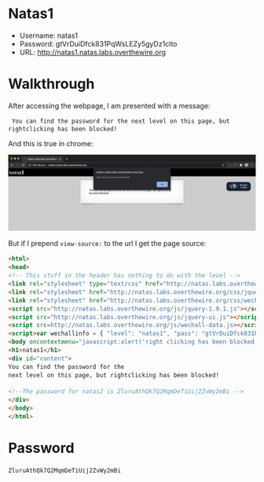 # Natas1 

- Username: natas1
- Password: gtVrDuiDfck831PqWsLEZy5gyDz1clto
- URL:      http://natas1.natas.labs.overthewire.org

# Walkthrough

After accessing the webpage, I am presented with a message:

```
 You can find the password for the next level on this page, but rightclicking has been blocked! 
```

And this is true in chrome: 

![natas1](natas1.png)

But if I prepend `view-source:` to the url I get the page source:


```html
<html>
<head>
<!-- This stuff in the header has nothing to do with the level -->
<link rel="stylesheet" type="text/css" href="http://natas.labs.overthewire.org/css/level.css">
<link rel="stylesheet" href="http://natas.labs.overthewire.org/css/jquery-ui.css" />
<link rel="stylesheet" href="http://natas.labs.overthewire.org/css/wechall.css" />
<script src="http://natas.labs.overthewire.org/js/jquery-1.9.1.js"></script>
<script src="http://natas.labs.overthewire.org/js/jquery-ui.js"></script>
<script src=http://natas.labs.overthewire.org/js/wechall-data.js></script><script src="http://natas.labs.overthewire.org/js/wechall.js"></script>
<script>var wechallinfo = { "level": "natas1", "pass": "gtVrDuiDfck831PqWsLEZy5gyDz1clto" };</script></head>
<body oncontextmenu="javascript:alert('right clicking has been blocked!');return false;">
<h1>natas1</h1>
<div id="content">
You can find the password for the
next level on this page, but rightclicking has been blocked!

<!--The password for natas2 is ZluruAthQk7Q2MqmDeTiUij2ZvWy2mBi -->
</div>
</body>
</html>

```

# Password

`ZluruAthQk7Q2MqmDeTiUij2ZvWy2mBi`
